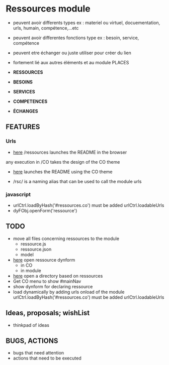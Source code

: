 # Ressources module
- peuvent avoir differents types ex : materiel ou virtuel, docuementation, urls, humain, compétence,...etc
- peuvent avoir differentes fonctions type ex : besoin, service, compétence
- peuvent etre échanger ou juste utiliser pour créer du lien 
- fortement lié aux autres éléments et au module PLACES

- **RESSOURCES**
- **BESOINS**
- **SERVICES**
- **COMPETENCES**
- **ÉCHANGES**

## FEATURES 

### Urls
- [here](/ressources) /ressources launches the README in the browser
 
any  execution in /CO takes the design of the CO theme 
- [here](/ressources/co) launches the README using the CO theme

- /rsc/ is a naming alias that can be used to call the module urls

### javascript 
- urlCtrl.loadByHash('#ressources.co') must be added urlCtrl.loadableUrls
- dyFObj.openForm('ressource')

## TODO 
- move all files concerning ressources to the module 
    + ressource.js 
    + ressource.json
    + model 
- [here](/ressources/co/form) open ressource dynform 
    + in CO
    + in module
- [here](/ressources/co/search) open a directory based on ressources
- Get CO menu to show #mainNav
- show dynform for declaring ressource
- load dynamically by adding urls onload of the module urlCtrl.loadByHash('#ressources.co') must be added urlCtrl.loadableUrls

## Ideas, proposals; wishList
- thinkpad of ideas

## BUGS, ACTIONS
- bugs that need attention
- actions that need to be executed 
